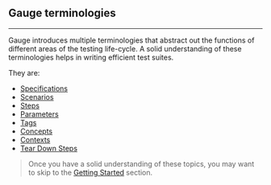 ## Gauge terminologies
--------------
Gauge introduces multiple terminologies that abstract out the
functions of different areas of the testing life-cycle. A solid
understanding of these terminologies helps in writing efficient test
suites.

They are:

* [Specifications](../gauge_terminologies/specifications.md)
* [Scenarios](../gauge_terminologies/scenarios.md)
* [Steps](../gauge_terminologies/steps.md)
* [Parameters](../gauge_terminologies/parameters.md)
* [Tags](../gauge_terminologies/tags.md)
* [Concepts](../gauge_terminologies/concepts.md)
* [Contexts](../gauge_terminologies/contexts.md)
* [Tear Down Steps](../gauge_terminologies/tear_down_steps.md)

> Once you have a solid understanding of these topics, you may want to skip to the [Getting Started](../getting_started/README.md) section.
